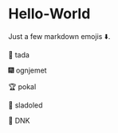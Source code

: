 # Hello-World

Just a few markdown emojis :arrow_down:.

:tada: tada

:fireworks: ognjemet

:trophy: pokal

:icecream: sladoled

:dna: DNK
